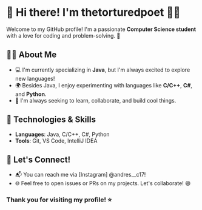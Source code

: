 # 👋 Hi there! I'm thetorturedpoet 👨‍💻

Welcome to my GitHub profile! I'm a passionate **Computer Science student** with a love for coding and problem-solving. 🚀

## 🧑‍💻 About Me

- 💻 I'm currently specializing in **Java**, but I'm always excited to explore new languages!
- 🌍 Besides Java, I enjoy experimenting with languages like **C/C++**, **C#**, and **Python**.
- 🌱 I'm always seeking to learn, collaborate, and build cool things.

## 🔧 Technologies & Skills

- **Languages**: Java, C/C++, C#, Python
- **Tools**: Git, VS Code, IntelliJ IDEA

## 🤝 Let's Connect!

- 📬 You can reach me via [Instagram] @andres__c17!
- 🌐 Feel free to open issues or PRs on my projects. Let's collaborate! 😄


### Thank you for visiting my profile! ⭐️
<!---
thetorturedpoet/thetorturedpoet is a ✨ special ✨ repository because its `README.md` (this file) appears on your GitHub profile.
You can click the Preview link to take a look at your changes.
--->
